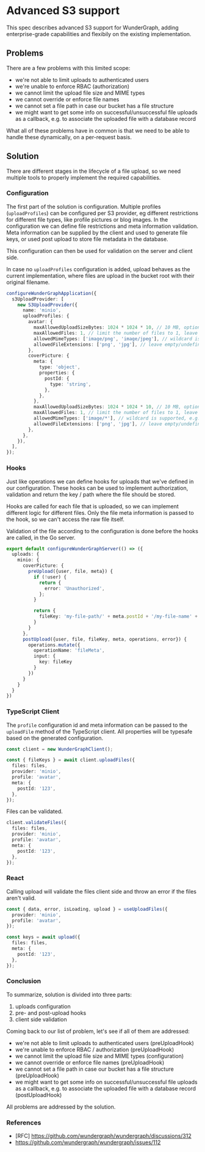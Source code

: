 # Advanced S3 support

This spec describes advanced S3 support for WunderGraph, adding enterprise-grade capabilities and flexibily on the existing implementation.

## Problems

There are a few problems with this limited scope:

- we're not able to limit uploads to authenticated users
- we're unable to enforce RBAC (authorization)
- we cannot limit the upload file size and MIME types
- we cannot override or enforce file names
- we cannot set a file path in case our bucket has a file structure
- we might want to get some info on successful/unsuccessful file uploads as a callback, e.g. to associate the uploaded
  file with a database record

What all of these problems have in common is that we need to be able to handle these dynamically, on a per-request
basis.

## Solution

There are different stages in the lifecycle of a file upload, so we need multiple tools to properly implement the
required capabilities.

### Configuration

The first part of the solution is configuration. Multiple profiles (`uploadProfiles`) can be configured per S3 provider,
eg different restrictions for different file types, like profile pictures or blog images.
In the configuration we can define file restrictions and meta information validation. Meta information can be supplied by the client and used to generate file keys, or used post upload to store file metadata in the database.

This configuration can then be used for validation on the server and client side.

In case no `uploadProfiles` configuration is added, upload behaves as the current implementation, where files are upload in the bucket root with their original filename.

```ts
configureWunderGraphApplication({
  s3UploadProvider: [
    new S3UploadProvider({
      name: 'minio',
      uploadProfiles: {
        avatar: {
          maxAllowedUploadSizeBytes: 1024 * 1024 * 10, // 10 MB, optional, defaults to 25 MB
          maxAllowedFiles: 1, // limit the number of files to 1, leave undefined for unlimited files
          allowedMimeTypes: ['image/png', 'image/jpeg'], // wildcard is supported, e.g. 'image/*', leave empty/undefined to allow all
          allowedFileExtensions: ['png', 'jpg'], // leave empty/undefined to allow all
        },
        coverPicture: {
          meta: {
            type: 'object',
            properties: {
              postId: {
                type: 'string',
              },
            },
          },
          maxAllowedUploadSizeBytes: 1024 * 1024 * 10, // 10 MB, optional, defaults to 25 MB
          maxAllowedFiles: 1, // limit the number of files to 1, leave undefined for unlimited files
          allowedMimeTypes: ['image/*'], // wildcard is supported, e.g. 'image/*', leave empty/undefined to allow all
          allowedFileExtensions: ['png', 'jpg'], // leave empty/undefined to allow all
        },
      },
    }),
  ],
});
```

### Hooks

Just like operations we can define hooks for uploads that we've defined in our configuration.
These hooks can be used to implement authorization, validation and return the key / path where the file should be stored.

Hooks are called for each file that is uploaded, so we can implement different logic for different files. Only the file meta information is passed to the hook, so we can't access the raw file itself.

Validation of the file according to the configuration is done before the hooks are called, in the Go server.

```ts
export default configureWunderGraphServer(() => ({
  uploads: {
    minio: {
      coverPicture: {
        preUpload({user, file, meta}) {
          if (!user) {
            return {
              error: 'Unauthorized',
            };
          }

          return {
            fileKey: 'my-file-path/' + meta.postId + '/my-file-name' + file.extension,
          }
        }
      },
      postUpload({user, file, fileKey, meta, operations, error}) {
        operations.mutate({
          operationName: 'fileMeta',
          input: {
            key: fileKey
          }
        })
      }
    }
  }
})
```

### TypeScript Client

The `profile` configuration id and meta information can be passed to the `uploadFile` method of the TypeScript client. All properties will be typesafe based on the generated configuration.

```ts
const client = new WunderGraphClient();

const { fileKeys } = await client.uploadFiles({
  files: files,
  provider: 'minio',
  profile: 'avatar',
  meta: {
    postId: '123',
  },
});
```

Files can be validated.

```ts
client.validateFiles({
  files: files,
  provider: 'minio',
  profile: 'avatar',
  meta: {
    postId: '123',
  },
});
```

### React

Calling upload will validate the files client side and throw an error if the files aren't valid.

```ts
const { data, error, isLoading, upload } = useUploadFiles({
  provider: 'minio',
  profile: 'avatar',
});

const keys = await upload({
  files: files,
  meta: {
    postId: '123',
  },
});
```

### Conclusion

To summarize, solution is divided into three parts:

1. uploads configuration
2. pre- and post-upload hooks
3. client side validation

Coming back to our list of problem, let's see if all of them are addressed:

- we're not able to limit uploads to authenticated users (preUploadHook)
- we're unable to enforce RBAC / authorization (preUploadHook)
- we cannot limit the upload file size and MIME types (configuration)
- we cannot override or enforce file names (preUploadHook)
- we cannot set a file path in case our bucket has a file structure (preUploadHook)
- we might want to get some info on successful/unsuccessful file uploads as a callback, e.g. to associate the uploaded
  file with a database record (postUploadHook)

All problems are addressed by the solution.

### References

- [RFC] https://github.com/wundergraph/wundergraph/discussions/312
- https://github.com/wundergraph/wundergraph/issues/112
